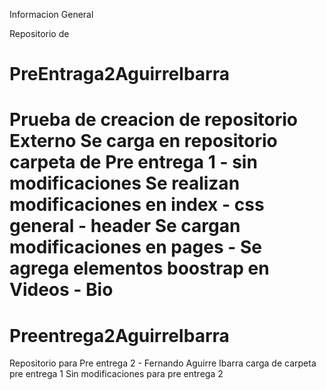 Informacion General

Repositorio de 


# PreEntraga2AguirreIbarra
Prueba de creacion de repositorio Externo
Se carga en repositorio carpeta de Pre entrega 1 - sin modificaciones
Se realizan modificaciones en index - css general - header
Se cargan modificaciones en pages - Se agrega elementos boostrap en Videos - Bio
=======
# Preentrega2AguirreIbarra
Repositorio para Pre entrega 2 - Fernando Aguirre Ibarra
carga de carpeta pre entrega 1 Sin modificaciones para pre entrega 2


